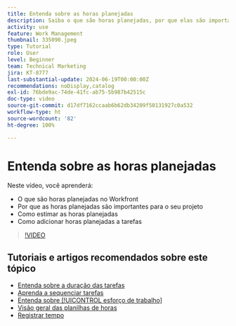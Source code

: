 ```yaml
---
title: Entenda sobre as horas planejadas
description: Saiba o que são horas planejadas, por que elas são importantes para o projeto e aprenda como adicioná-las às tarefas.
activity: use
feature: Work Management
thumbnail: 335090.jpeg
type: Tutorial
role: User
level: Beginner
team: Technical Marketing
jira: KT-8777
last-substantial-update: 2024-06-19T00:00:00Z
recommendations: noDisplay,catalog
exl-id: 76bde9ac-74de-41fc-ab75-5b987b42515c
doc-type: video
source-git-commit: d17df7162ccaab6b62db34209f50131927c0a532
workflow-type: ht
source-wordcount: '82'
ht-degree: 100%

---
```


# Entenda sobre as horas planejadas

Neste vídeo, você aprenderá:

* O que são horas planejadas no Workfront
* Por que as horas planejadas são importantes para o seu projeto
* Como estimar as horas planejadas
* Como adicionar horas planejadas a tarefas

>[!VIDEO](https://video.tv.adobe.com/v/335090/?quality=12&learn=on&enablevpops)


## Tutoriais e artigos recomendados sobre este tópico

* [Entenda sobre a duração das tarefas](/help/manage-work/tasks/understand-task-durations.md)
* [Aprenda a sequenciar tarefas](/help/manage-work/tasks/learn-to-sequence-tasks.md)
* [Entenda sobre [!UICONTROL esforço de trabalho]](/help/manage-work/tasks/understand-work-effort.md)
* [Visão geral das planilhas de horas](https://experienceleague.adobe.com/pt-br/docs/workfront/using/timesheets/details/timesheets-overview)
* [Registrar tempo](https://experienceleague.adobe.com/pt-br/docs/workfront/using/timesheets/create-and-manage-timesheets-in-adobe-workfront/log-time)
